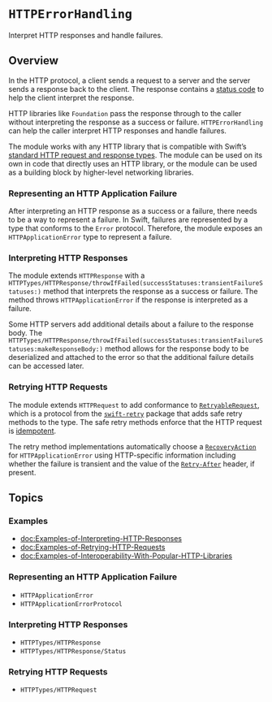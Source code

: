 # ``HTTPErrorHandling``

Interpret HTTP responses and handle failures.

## Overview

In the HTTP protocol, a client sends a request to a server and the server sends a response back to the client. The response contains a [status code](https://httpwg.org/specs/rfc9110.html#overview.of.status.codes) to help the client interpret the response.

HTTP libraries like `Foundation` pass the response through to the caller without interpreting the response as a success or failure. `HTTPErrorHandling` can help the caller interpret HTTP responses and handle failures.

The module works with any HTTP library that is compatible with Swift’s [standard HTTP request and response types](https://github.com/apple/swift-http-types). The module can be used on its own in code that directly uses an HTTP library, or the module can be used as a building block by higher-level networking libraries.

### Representing an HTTP Application Failure

After interpreting an HTTP response as a success or a failure, there needs to be a way to represent a failure. In Swift, failures are represented by a type that conforms to the `Error` protocol. Therefore, the module exposes an ``HTTPApplicationError`` type to represent a failure.

### Interpreting HTTP Responses

The module extends `HTTPResponse` with a ``HTTPTypes/HTTPResponse/throwIfFailed(successStatuses:transientFailureStatuses:)`` method that interprets the response as a success or failure. The method throws ``HTTPApplicationError`` if the response is interpreted as a failure.

Some HTTP servers add additional details about a failure to the response body. The ``HTTPTypes/HTTPResponse/throwIfFailed(successStatuses:transientFailureStatuses:makeResponseBody:)`` method allows for the response body to be deserialized and attached to the error so that the additional failure details can be accessed later.

### Retrying HTTP Requests

The module extends `HTTPRequest` to add conformance to [`RetryableRequest`](https://fumoboy007.github.io/swift-retry/documentation/retry/retryablerequest), which is a protocol from the [`swift-retry`](https://swiftpackageindex.com/fumoboy007/swift-retry) package that adds safe retry methods to the type. The safe retry methods enforce that the HTTP request is [idempotent](https://httpwg.org/specs/rfc9110.html#idempotent.methods).

The retry method implementations automatically choose a [`RecoveryAction`](https://fumoboy007.github.io/swift-retry/documentation/retry/recoveryaction) for ``HTTPApplicationError`` using HTTP-specific information including whether the failure is transient and the value of the [`Retry-After`](https://httpwg.org/specs/rfc9110.html#field.retry-after) header, if present.

## Topics

### Examples

- <doc:Examples-of-Interpreting-HTTP-Responses>
- <doc:Examples-of-Retrying-HTTP-Requests>
- <doc:Examples-of-Interoperability-With-Popular-HTTP-Libraries>

### Representing an HTTP Application Failure

- ``HTTPApplicationError``
- ``HTTPApplicationErrorProtocol``

### Interpreting HTTP Responses

- ``HTTPTypes/HTTPResponse``
- ``HTTPTypes/HTTPResponse/Status``

### Retrying HTTP Requests

- ``HTTPTypes/HTTPRequest``
